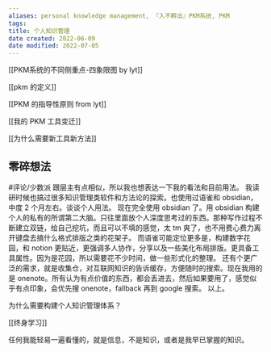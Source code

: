 ```yaml
---
aliases: personal knowledge management, 『入不孵出』PKM系统, PKM
tags: 
title: 个人知识管理
date created: 2022-06-09
date modified: 2022-07-05
---
```


[[PKM系统的不同侧重点-四象限图 by lyt]]

[[pkm 的定义]]

[[PKM 的指导性原则 from lyt]]

[[我的 PKM 工具变迁]]

[[为什么需要新工具新方法]]

## 零碎想法

#评论/少数派
跟层主有点相似，所以我也想表达一下我的看法和目前用法。
我读研时候也搞过很多知识管理类软件和方法论的探索。也使用过语雀和 obsidian，中度 2 个月左右。谈谈个人用法。
现在完全使用 obsidian 了。用 obsidian 构建个人的私有的所谓第二大脑。只往里面放个人深度思考过的东西。那种写作过程不断建立双链，给自己挖坑，而且可以不填的感觉，太 tm 爽了，也不用费心费力离开键盘去搞什么格式排版之类的花架子。
而语雀可能定位更多是，构建数字花园，和 notion 更贴近，更强调多人协作，分享以及一些美化布局排版。更具备工具属性。因为是花园，所以需要花不少时间，做一些形式化的整理。
还有个更广泛的需求，就是收集仓，对互联网知识的告诉缓存，方便随时的搜索。现在我用的是 onenote。所有认为有点价值的东西，都会丢进去，然后如果要用了，感觉似乎有点印象，会优先搜 onenote，fallback 再到 google 搜索。
以上。

为什么需要构建个人知识管理体系？

[[终身学习]]

任何我能轻易一遍看懂的，就是信息，不是知识，或者是我早已掌握的知识。

[^1]: 关于保护你的笔记，可以说很多。简而言之：你必须意识到软件是如何将你绑定的。不要相信导出，这些公司没有什么动力让你完美地从他们的软件中导出（如 Evernote ），尽管客户现在要求这样做。而且有许多像 Bear 和 Obsidian 这样的好开发者。
[^2]: 原子笔记是在优秀网站 zettelkasten.de 上创造的一个术语。它基本上是：一个想法应该等于一个笔记。我在这方面比较放松，所以我想我实行的是比较宽松的、放任自流的原子笔记。
